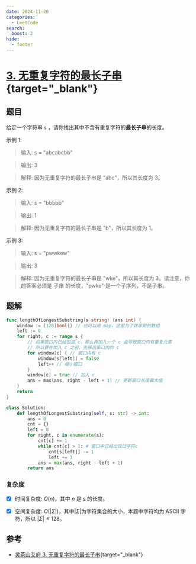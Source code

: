 ```yaml
---
date: 2024-11-20
categories:
  - LeetCode
search:
  boost: 2
hide:
  - footer
---
```


# [3. 无重复字符的最长子串](https://leetcode.cn/problems/longest-substring-without-repeating-characters/description/){target="_blank"}

## 题目

给定一个字符串 `s` ，请你找出其中不含有重复字符的**最长子串**的长度。


示例 1:

> 输入: s = "abcabcbb"

> 输出: 3

> 解释: 因为无重复字符的最长子串是 "abc"，所以其长度为 3。

示例 2:

> 输入: s = "bbbbb"

> 输出: 1

> 解释: 因为无重复字符的最长子串是 "b"，所以其长度为 1。

示例 3:

> 输入: s = "pwwkew"

> 输出: 3

> 解释: 因为无重复字符的最长子串是 "wke"，所以其长度为 3。请注意，你的答案必须是 子串 的长度，"pwke" 是一个子序列，不是子串。

## 题解

```go title="Go"
func lengthOfLongestSubstring(s string) (ans int) {
    window := [128]bool{} // 也可以用 map，这里为了效率用的数组
    left := 0
    for right, c := range s {
        // 如果窗口内已经包含 c，那么再加入一个 c 会导致窗口内有重复元素
        // 所以要在加入 c 之前，先移出窗口内的 c
        for window[c] { // 窗口内有 c
            window[s[left]] = false
            left++ // 缩小窗口
        }
        window[c] = true // 加入 c
        ans = max(ans, right - left + 1) // 更新窗口长度最大值
    }
    return
}
```

```python title="Python"
class Solution:
    def lengthOfLongestSubstring(self, s: str) -> int:
        ans = 0
        cnt = {}
        left = 0
        for right, c in enumerate(s):
            cnt[c] += 1
            while cnt[c] > 1: # 窗口中已经出现过字符c
                cnt[s[left]] -= 1
                left += 1
            ans = max(ans, right - left + 1)
        return ans
```

### 复杂度

- [x] 时间复杂度: $O(n)$，其中 $n$ 是 $s$ 的长度。
- [x] 空间复杂度: $O(|\Sigma|)$，其中$|\Sigma|$为字符集合的大小，本题中字符均为 ASCII 字符，所以 $|\Sigma| \leq 128$。


## 参考
- [灵茶山艾府 3. 无重复字符的最长子串](https://leetcode.cn/problems/longest-substring-without-repeating-characters/description/){target="_blank"}
